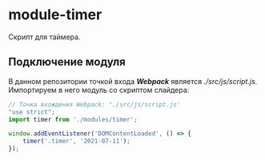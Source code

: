 # module-timer
Скрипт для таймера.


## Подключение модуля
В данном репозитории точкой входа ___Webpack___ является _./src/js/script.js_.
<br /> Импортируем в него модуль со скриптом слайдера:
```javascript
// Точка вхождения Webpack: "./src/js/script.js'
"use strict";
import timer from './modules/timer';

window.addEventListener('DOMContentLoaded', () => {
    timer('.timer', '2021-07-11');
});
```

